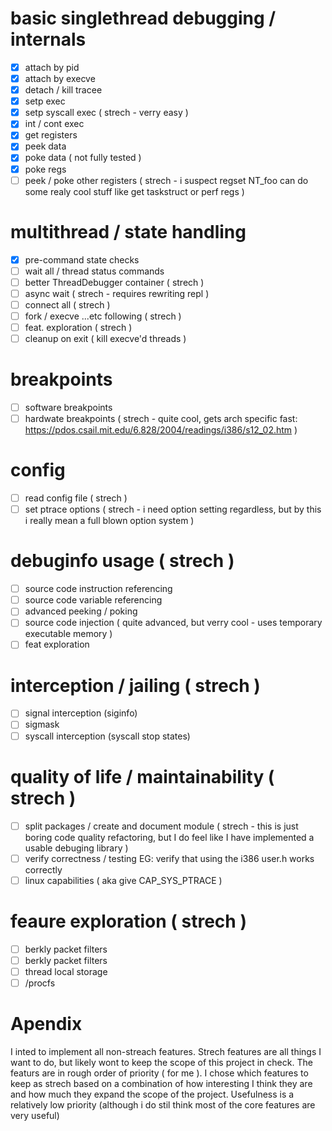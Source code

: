 # basic singlethread debugging / internals
- [x] attach by pid
- [x] attach by execve 
- [x] detach / kill tracee
- [x] setp exec
- [x] setp syscall exec ( strech - verry easy )
- [x] int / cont exec 
- [x] get registers
- [x] peek data
- [x] poke data ( not fully tested )
- [x] poke regs
- [ ] peek / poke other registers ( strech - i suspect regset NT_foo can do some realy cool stuff like get taskstruct or perf regs )

# multithread / state handling
- [x] pre-command state checks
- [ ] wait all / thread status commands
- [ ] better ThreadDebugger container ( strech )
- [ ] async wait ( strech - requires rewriting repl )
- [ ] connect all ( strech ) 
- [ ] fork / execve ...etc following ( strech )
- [ ] feat. exploration ( strech )
- [ ] cleanup on exit ( kill execve'd threads )

# breakpoints
- [ ] software breakpoints
- [ ] hardwate breakpoints ( strech - quite cool, gets arch specific fast: https://pdos.csail.mit.edu/6.828/2004/readings/i386/s12_02.htm )

# config
- [ ] read config file ( strech )
- [ ] set ptrace options ( strech - i need option setting regardless, but by this i really mean a full blown option system )

# debuginfo usage ( strech )
- [ ] source code instruction referencing
- [ ] source code variable referencing
- [ ] advanced peeking / poking
- [ ] source code injection ( quite advanced, but verry cool - uses temporary executable memory )
- [ ] feat exploration

# interception / jailing ( strech )
- [ ] signal interception (siginfo)
- [ ] sigmask
- [ ] syscall interception (syscall stop states)

# quality of life / maintainability ( strech )
- [ ] split packages / create and document module ( strech - this is just boring code quality refactoring, but I do feel like I have implemented a usable debuging library )
- [ ] verify correctness / testing EG: verify that using the i386 user.h works correctly 
- [ ] linux capabilities ( aka give CAP_SYS_PTRACE )

# feaure exploration ( strech )
- [ ] berkly packet filters
- [ ] berkly packet filters
- [ ] thread local storage
- [ ] /procfs

# Apendix
I inted to implement all non-streach features. Strech features are all things I want to do, but likely wont to keep the scope of this project in check. The featurs are in rough order of priority ( for me ). I chose which features to keep as strech based on a combination of how interesting I think they are and how much they expand the scope of the project. Usefulness is a relatively low priority (although i do stil think most of the core features are very useful)
